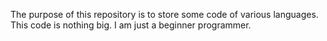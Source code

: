The purpose of this repository is to store some code of various languages. This code is nothing big. I am just a beginner programmer. 
